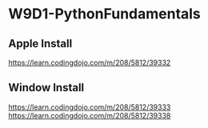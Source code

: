 # W9D1-PythonFundamentals

## Apple Install
https://learn.codingdojo.com/m/208/5812/39332

## Window Install
https://learn.codingdojo.com/m/208/5812/39333
https://learn.codingdojo.com/m/208/5812/39338